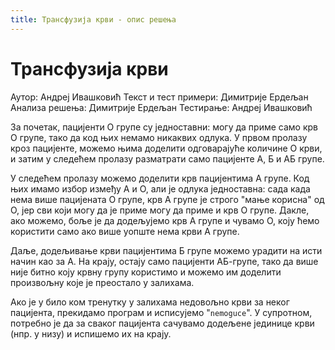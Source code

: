```yaml
---
title: Трансфузија крви - опис решења
---
```


# Трансфузија крви

Аутор: Андреј Ивашковић
Текст и тест примери: Димитрије Ердељан
Анализа решења: Димитрије Ердељан
Тестирање: Андреј Ивашковић

За почетак, пацијенти О групе су једноставни: могу да приме само крв О
групе, тако да код њих немамо никаквих одлука. У првом пролазу кроз
пацијенте, можемо њима доделити одговарајуће количине О крви, и
затим у следећем пролазу разматрати само пацијенте А, Б и АБ групе.

У следећем пролазу можемо доделити крв пацијентима А групе. Код њих
имамо избор између А и О, али је одлука једноставна: сада када нема
више пацијената О групе, крв А групе је строго "мање корисна" од О,
јер сви који могу да је приме могу да приме и крв О групе. Дакле, ако
можемо, боље је да додељујемо крв А групе и чувамо О, коју ћемо
користити само ако више уопште нема крви А групе.

Даље, додељивање крви пацијентима Б групе можемо урадити на исти начин
као за А. На крају, остају само пацијенти АБ-групе, тако да више није
битно коју крвну групу користимо и можемо им доделити произвољну које
је преостало у залихама.

Ако је у било ком тренутку у залихама недовољно крви за неког
пацијента, прекидамо програм и исписујемо "`nemoguce`". У супротном,
потребно је да за сваког пацијента сачувамо додељене јединице крви
(нпр. у низу) и испишемо их на крају.
